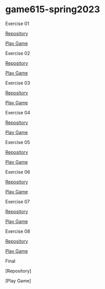 # game615-spring2023
 
 Exercise 01 
 
   [Repository](https://github.com/AlexJ1889/game615-spring2023/tree/main/exercises/exercise01)
   
   [Play Game](https://alexj1889.github.io/game615-spring2023/exercises/exercise01/play/)
 
 Exercise 02
 
   [Repository](https://github.com/AlexJ1889/game615-spring2023/tree/main/exercises/exercise02)
    
   [Play Game](https://alexj1889.github.io/game615-spring2023/exercises/exercise02/play/)
 
 Exercise 03
 
   [Repository](https://github.com/AlexJ1889/game615-spring2023-03)
   
   [Play Game](https://alexj1889.github.io/game615-spring2023-03/exercise03/play/)
 
 Exercise 04
 
   [Repository](https://github.com/Zhang-Ale/game615-spring2023/tree/main/exercises)
   
   [Play Game](https://zhang-ale.github.io/game615-spring2023/exercises/exercise04/play/)
 
 Exercise 05
 
   [Repository](https://github.com/AlexJ1889/game615-spring2023-05)
   
   [Play Game](https://alexj1889.github.io/game615-spring2023-05/exercise05/play/)
 
 Exercise 06
 
   [Repository](https://github.com/AlexJ1889/game615-spring2023-06)
   
   [Play Game](https://alexj1889.github.io/game615-spring2023-06/exercise06/play/)
 
 Exercise 07
 
   [Repository](https://github.com/AlexJ1889/game615-spring2023-07)
   
   [Play Game](https://alexj1889.github.io/game615-spring2023-07/play/)
 
 Exercise 08
 
   [Repository](https://github.com/AlexJ1889/game615-spring2023-08)
   
   [Play Game](https://alexj1889.github.io/game615-spring2023-08/play/)
 
 Final 
 
   [Repository]
   
   [Play Game]
